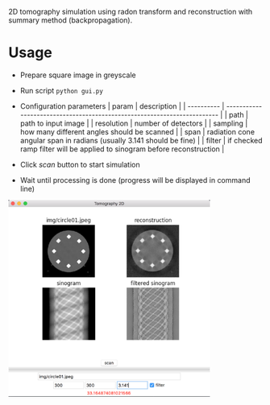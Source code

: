 2D tomography simulation using radon transform and reconstruction with summary method (backpropagation).


# Usage

+ Prepare square image in greyscale
+ Run script `python gui.py`
+ Configuration parameters
| param      | description                                                              |
| ---------- | ------------------------------------------------------------------------ |
| path       | path to input image                                                      |
| resolution | number of detectors                                                      |
| sampling   | how many different angles should be scanned                              |
| span       | radiation cone angular span in radians (usually 3.141 should be fine)    |
| filter     | if checked ramp filter will be applied to sinogram before reconstruction |

+ Click *scan* button to start simulation
+ Wait until processing is done (progress will be displayed in command line)

<img src="https://github.com/buyuk-dev/tomography-2D/blob/master/screenshot.png" alt="screenshot" width="400">

